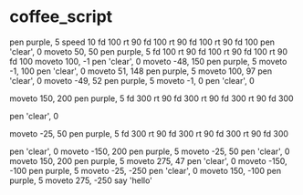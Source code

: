 # coffee_script
pen purple, 5
speed 10
fd 100
rt 90
fd 100
rt 90
fd 100
rt 90
fd 100
pen 'clear', 0
moveto 50, 50
pen purple, 5
fd 100
rt 90
fd 100
rt 90
fd 100
rt 90
fd 100
moveto 100, -1
pen 'clear', 0
moveto -48, 150
pen purple, 5
moveto -1, 100
pen 'clear', 0
moveto 51, 148
pen purple, 5
moveto 100, 97
pen 'clear', 0
moveto -49, 52
pen purple, 5
moveto -1, 0
pen 'clear', 0

moveto 150, 200
pen purple, 5
fd 300
rt 90
fd 300
rt 90
fd 300
rt 90
fd 300

pen 'clear', 0

moveto -25, 50
pen purple, 5
fd 300
rt 90
fd 300
rt 90
fd 300
rt 90
fd 300

pen 'clear', 0
moveto -150, 200
pen purple, 5
moveto -25, 50
pen 'clear', 0
moveto 150, 200
pen purple, 5
moveto 275, 47
pen 'clear', 0
moveto -150, -100
pen purple, 5
moveto -25, -250
pen 'clear', 0
moveto 150, -100
pen purple, 5
moveto 275, -250
say 'hello'
